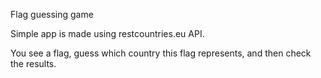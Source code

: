 Flag guessing game

Simple app is made using restcountries.eu API.

You see a flag, guess which country this flag represents, and then check the results.